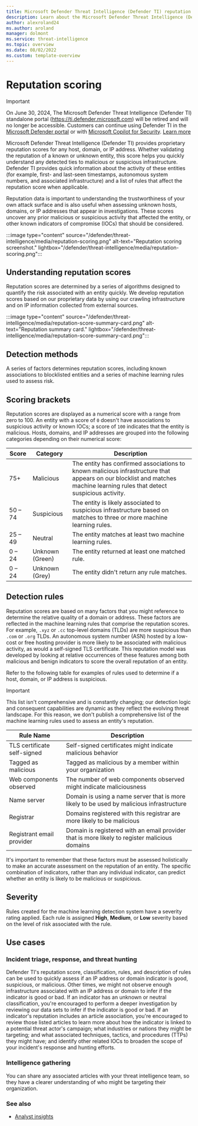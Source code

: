 ```yaml
---
title: Microsoft Defender Threat Intelligence (Defender TI) reputation scoring
description: Learn about the Microsoft Defender Threat Intelligence (Defender TI)'s reputation scoring feature.
author: alexroland24
ms.author: aroland
manager: dolmont
ms.service: threat-intelligence
ms.topic: overview
ms.date: 08/02/2022
ms.custom: template-overview
---
```


# Reputation scoring

>[!IMPORTANT]
> On June 30, 2024, The Microsoft Defender Threat Intelligence (Defender TI) standalone portal (https://ti.defender.microsoft.com) will be retired and will no longer be accessible. Customers can continue using Defender TI in the [Microsoft Defender portal](https://aka.ms/mdti-intel-explorer) or with [Microsoft Copilot for Security](security-copilot-and-defender-threat-intelligence.md). [Learn more](https://aka.ms/mdti-standaloneportal)

Microsoft Defender Threat Intelligence (Defender TI) provides proprietary reputation scores for any host, domain, or IP address. Whether validating the reputation of a known or unknown entity, this score helps you quickly understand any detected ties to malicious or suspicious infrastructure. Defender TI provides quick information about the activity of these entities (for example, first- and last-seen timestamps, autonomous system numbers, and associated infrastructure) and a list of rules that affect the reputation score when applicable.

Reputation data is important to understanding the trustworthiness of your own attack surface and is also useful when assessing unknown hosts, domains, or IP addresses that appear in investigations. These scores uncover any prior malicious or suspicious activity that affected the entity, or other known indicators of compromise (IOCs) that should be considered.

:::image type="content" source="/defender/threat-intelligence/media/reputation-scoring.png" alt-text="Reputation scoring screenshot." lightbox="/defender/threat-intelligence/media/reputation-scoring.png":::

## Understanding reputation scores

Reputation scores are determined by a series of algorithms designed to quantify the risk associated with an entity quickly. We develop reputation scores based on our proprietary data by using our crawling infrastructure and on IP information collected from external sources.

:::image type="content" source="/defender/threat-intelligence/media/reputation-score-summary-card.png" alt-text="Reputation summary card." lightbox="/defender/threat-intelligence/media/reputation-score-summary-card.png":::

## Detection methods

A series of factors determines reputation scores, including known associations to blocklisted entities and a series of machine learning rules used to assess risk.

## Scoring brackets

Reputation scores are displayed as a numerical score with a range from zero to 100. An entity with a score of `0` doesn't have associations to suspicious activity or known IOCs; a score of `100` indicates that the entity is malicious. Hosts, domains, and IP addresses are grouped into the following categories depending on their numerical score:

|Score|Category|Description|
|---|---|---|
|75+|Malicious|The entity has confirmed associations to known malicious infrastructure that appears on our blocklist and matches machine learning rules that detect suspicious activity.|
|50 – 74|Suspicious|The entity is likely associated to suspicious infrastructure based on matches to three or more machine learning rules.|
|25 – 49|Neutral|The entity matches at least two machine learning rules.|
|0 – 24|Unknown (Green)|The entity returned at least one matched rule.|
|0 – 24|Unknown (Grey)|The entity didn't return any rule matches.|

## Detection rules

Reputation scores are based on many factors that you might reference to determine the relative quality of a domain or address. These factors are reflected in the machine learning rules that comprise the reputation scores. For example, `.xyz` or `.cc` top-level domains (TLDs) are more suspicious than `.com` or `.org` TLDs. An autonomous system number (ASN) hosted by a low-cost or free hosting provider is more likely to be associated with malicious activity, as would a self-signed TLS certificate. This reputation model was developed by looking at relative occurrences of these features among both malicious and benign indicators to score the overall reputation of an entity.

Refer to the following table for examples of rules used to determine if a host, domain, or IP address is suspicious.

> [!IMPORTANT]
> This list isn't comprehensive and is constantly changing; our detection logic and consequent capabilities are dynamic as they reflect the evolving threat landscape. For this reason, we don't publish a comprehensive list of the machine learning rules used to assess an entity's reputation.

|Rule Name|Description|
|---|---|
|TLS certificate self-signed|Self-signed certificates might indicate malicious behavior|
|Tagged as malicious|Tagged as malicious by a member within your organization|
|Web components observed|The number of web components observed might indicate maliciousness|
|Name server|Domain is using a name server that is more likely to be used by malicious infrastructure|
|Registrar|Domains registered with this registrar are more likely to be malicious|
|Registrant email provider|Domain is registered with an email provider that is more likely to register malicious domains|

It's important to remember that these factors must be assessed holistically to make an accurate assessment on the reputation of an entity. The specific combination of indicators, rather than any individual indicator, can predict whether an entity is likely to be malicious or suspicious.

## Severity

Rules created for the machine learning detection system have a severity rating applied. Each rule is assigned **High**, **Medium**, or **Low** severity based on the level of risk associated with the rule.

## Use cases

### Incident triage, response, and threat hunting

Defender TI's reputation score, classification, rules, and description of rules can be used to quickly assess if an IP address or domain indicator is good, suspicious, or malicious. Other times, we might not observe enough infrastructure associated with an IP address or domain to infer if the indicator is good or bad. If an indicator has an unknown or neutral classification, you're encouraged to perform a deeper investigation by reviewing our data sets to infer if the indicator is good or bad. If an indicator's reputation includes an article association, you're encouraged to review those listed articles to learn more about how the indicator is linked to a potential threat actor's campaign; what industries or nations they might be targeting; and what associated techniques, tactics, and procedures (TTPs) they might have; and identify other related IOCs to broaden the scope of your incident's response and hunting efforts.

### Intelligence gathering

You can share any associated articles with your threat intelligence team, so they have a clearer understanding of who might be targeting their organization.

### See also

- [Analyst insights](analyst-insights.md)